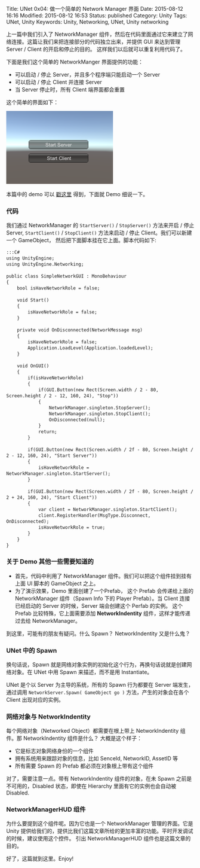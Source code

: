 Title: UNet 0x04: 做一个简单的 Network Manager 界面
Date: 2015-08-12 16:16
Modified: 2015-08-12 16:53
Status: published
Category: Unity
Tags: UNet, Unity
Keywords: Unity, Networking, UNet, Unity networking

上一篇中我们引入了 NetworkManager 组件，然后在代码里面通过它来建立了网络连接。这篇让我们来把连接部分的代码独立出来，并提供 GUI 来达到管理 Server / Client 的开启和停止的目的。
这样我们以后就可以重复利用代码了。

下面是我们这个简单的 NetworkManger 界面提供的功能：

* 可以启动 / 停止 Server，并且多个程序端只能启动一个 Server
* 可以启动 / 停止 Client 并连接 Server
* 当 Server 停止时，所有 Client 端界面都会重置

这个简单的界面如下：

![ui](images/UNet/SimpleUI.PNG)

本篇中的 demo 可以 [戳这里](https://github.com/wudixiaop/UNet/tree/master/Assets/104%20-%20simple%20network%20GUI) 得到，下面就 Demo 细说一下。

### 代码

我们通过 NetworkManager 的 `StartServer()` / `StopServer()` 方法来开启 / 停止 Server, `StartClient()` / `StopClient()` 方法来启动 / 停止 Client。我们可以新建一个 GameObject，
然后把下面脚本挂在它上面。脚本代码如下:

	:::C#
	using UnityEngine;
	using UnityEngine.Networking;
	
	public class SimpleNetworkGUI : MonoBehaviour
	{
		bool isHaveNetworkRole = false;
		
		void Start()
		{
			isHaveNetworkRole = false;
		}
		
		private void OnDisconnected(NetworkMessage msg)
		{
			isHaveNetworkRole = false;
			Application.LoadLevel(Application.loadedLevel);
		}
		
	    void OnGUI()
	    {
			if(isHaveNetworkRole)
			{
				if(GUI.Button(new Rect(Screen.width / 2 - 80, Screen.height / 2 - 12, 160, 24), "Stop"))
				{
					NetworkManager.singleton.StopServer();
					NetworkManager.singleton.StopClient();
					OnDisconnected(null);
				}
				return;
			}
			
			if(GUI.Button(new Rect(Screen.width / 2f - 80, Screen.height / 2 - 12, 160, 24), "Start Server"))
			{
				isHaveNetworkRole = NetworkManager.singleton.StartServer();
			}
			
			if(GUI.Button(new Rect(Screen.width / 2f - 80, Screen.height / 2 + 24, 160, 24), "Start Client"))
			{
				var client = NetworkManager.singleton.StartClient();
				client.RegisterHandler(MsgType.Disconnect, OnDisconnected);
				isHaveNetworkRole = true;
			}
		}
	}

### 关于 Demo 其他一些需要知道的

* 首先，代码中利用了 NetworkManager 组件。我们可以把这个组件挂到挂有上面 UI 脚本的 GameObject 之上。
* 为了演示效果，Demo 里面创建了一个Prefab， 这个 Prefab 会传递给上面的 NetworkManager 组件（Spawn Info 下的 Player Prefab）。当 Client 连接已经启动的 Server 的时候，Server 端会创建这个 Perfab 的实例。
这个 Prefab 比较特殊，它上面需要添加 __NetworkIndentity__ 组件，这样才能传递过去给 NetworkManager。

到这里，可能有的朋友有疑问。什么 Spawn？ NetworkIndentity 又是什么鬼？

### UNet 中的 Spawn

换句话说，Spawn 就是网络对象实例的初始化这个行为，再换句话说就是创建网络对象。在 UNet 中用 Spawn 来描述，而不是用 Instantiate。

UNet 是个以 Server 为主导的系统，所有的 Spawn 行为都要在 Server 端发生，通过调用 `NetworkServer.Spawn( GameObject go )` 方法，产生的对象会在各个 Client 出现对应的实例。

### 网络对象与 NetworkIndentity

每个网络对象（Networked Object）都需要在根上带上 NetworkIndentity 组件。那 NetworkIndentity 组件是什么？ 大概是这个样子：

* 它是标志对象网络身份的一个组件
* 拥有系统用来跟踪对象的信息，比如 SenceId, NetworkID, AssetID 等
* 所有需要 Spawn 的 Prefab 都必须在对象根上带有这个组件

对了，需要注意一点。带有 NetworkIndentity 组件的对象，在未 Spawn 之前是不可用的，Disabled 状态，即使在 Hierarchy 里面有它的实例也会自动被 Disabled.

### NetworkManagerHUD 组件

为什么要提到这个组件呢。因为它也是一个 NetworkManager 管理的界面。它是 Unity 提供给我们的，提供比我们这篇文章所给的更加丰富的功能。平时开发调试的时候，建议使用这个控件。
引出 NetworkManagerHUD 组件也是这篇文章的目的。

好了，这篇就到这里。Enjoy!
